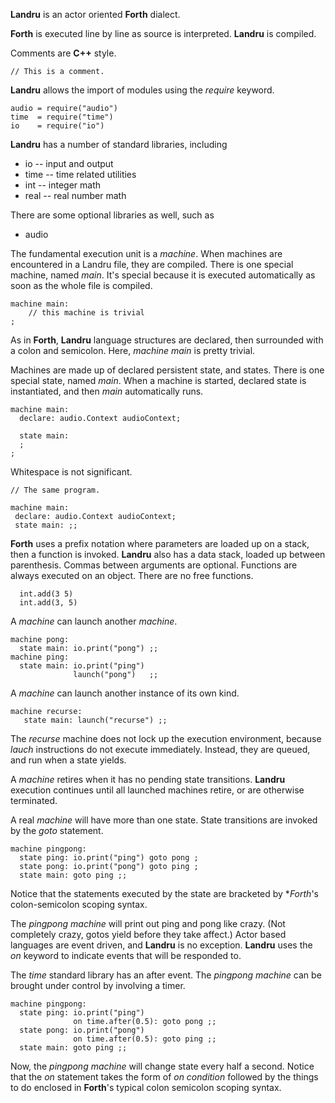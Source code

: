 
**Landru** is an actor oriented **Forth** dialect.

**Forth** is executed line by line as source is interpreted. **Landru** is compiled.

Comments are **C++** style.

```
// This is a comment.
```

**Landru** allows the import of modules using the *require* keyword.

```
audio = require("audio")
time  = require("time")
io    = require("io")
```

**Landru** has a number of standard libraries, including
 - io -- input and output
 - time -- time related utilities
 - int -- integer math
 - real -- real number math

There are some optional libraries as well, such as
 - audio

The fundamental execution unit is a *machine*. When machines are
encountered in a Landru file, they are compiled. There is one special
machine, named *main*. It's special because it is executed automatically as
soon as the whole file is compiled.

```
machine main:
    // this machine is trivial
;
```

As in **Forth**, **Landru** language structures are declared, then surrounded
with a colon and semicolon. Here, *machine main* is pretty trivial.

Machines are made up of declared persistent state, and states. There is one
special state, named *main*. When a machine is started, declared state is
instantiated, and then *main* automatically runs.

```
machine main:
  declare: audio.Context audioContext;

  state main:
  ;
;
```

Whitespace is not significant.

```
// The same program.

machine main:
 declare: audio.Context audioContext;
 state main: ;;
```

**Forth** uses a prefix notation where parameters are loaded up on a stack, then
a function is invoked. **Landru** also has a data stack, loaded up between
parenthesis. Commas between arguments are optional. Functions are always
executed on an object. There are no free functions.

```
  int.add(3 5)
  int.add(3, 5)
```

A *machine* can launch another *machine*.

```
machine pong:
  state main: io.print("pong") ;;
machine ping:
  state main: io.print("ping")
              launch("pong")   ;;
```

A *machine* can launch another instance of its own kind.

```
machine recurse:
   state main: launch("recurse") ;;
```

The *recurse* machine does not lock up the execution environment,
because *lauch* instructions do not execute immediately. Instead, they are
queued, and run when a state yields.

A *machine* retires when it has no pending state transitions. **Landru**
execution continues until all launched machines retire, or are otherwise
terminated.

A real *machine* will have more than one state. State transitions are invoked
by the *goto* statement.

```
machine pingpong:
  state ping: io.print("ping") goto pong ;
  state pong: io.print("pong") goto ping ;
  state main: goto ping ;;
```

Notice that the statements executed by the state are bracketed by **Forth*'s
colon-semicolon scoping syntax.

The *pingpong machine* will print out ping and pong like crazy. (Not completely
crazy, gotos yield before they take affect.) Actor based
languages are event driven, and **Landru** is no exception. **Landru** uses
the *on* keyword to indicate events that will be responded to.

The *time* standard library has an after event. The *pingpong machine* can be
brought under control by involving a timer.

```
machine pingpong:
  state ping: io.print("ping")
              on time.after(0.5): goto pong ;;
  state pong: io.print("pong")
              on time.after(0.5): goto ping ;;
  state main: goto ping ;;
```

Now, the *pingpong machine* will change state every half a second. Notice that
the *on* statement takes the form of *on condition* followed by the things to do
enclosed in **Forth**'s typical colon semicolon scoping syntax.

